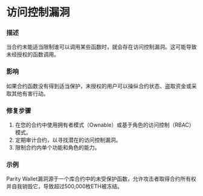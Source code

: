 # 访问控制漏洞

### 描述
当合约未能适当限制谁可以调用某些函数时，就会存在访问控制漏洞。这可能导致未经授权的函数调用。

### 影响
如果合约函数没有得到适当保护，未授权的用户可以操纵合约状态、盗取资金或采取其他有害行动。

### 修复步骤
1. 在您的合约中使用拥有者模式（Ownable）或基于角色的访问控制（RBAC）模式。
2. 定期审计合约，以寻找潜在的访问控制漏洞。
3. 限制合约内单个功能和角色的能力。

### 示例
Parity Wallet漏洞源于一个库合约中的未受保护函数，允许攻击者取得合约所有权并自我销毁它，导致超过500,000枚ETH被冻结。
